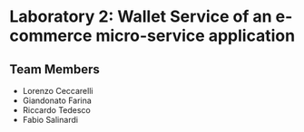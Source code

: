 # Laboratory 2: Wallet Service of an e-commerce micro-service application

## Team Members

* Lorenzo Ceccarelli
* Giandonato Farina
* Riccardo Tedesco
* Fabio Salinardi
